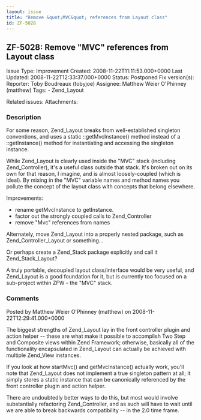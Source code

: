 ```yaml
---
layout: issue
title: "Remove &quot;MVC&quot; references from Layout class"
id: ZF-5028
---
```


ZF-5028: Remove "MVC" references from Layout class
--------------------------------------------------

 Issue Type: Improvement Created: 2008-11-22T11:11:53.000+0000 Last Updated: 2008-11-22T12:33:37.000+0000 Status: Postponed Fix version(s): 
 Reporter:  Toby Boudreaux (tobyjoe)  Assignee:  Matthew Weier O'Phinney (matthew)  Tags: - Zend\_Layout
 
 Related issues: 
 Attachments: 
### Description

For some reason, Zend\_Layout breaks from well-established singleton conventions, and uses a static ::getMvcInstance() method instead of a ::getInstance() method for instantiating and accessing the singleton instance.

While Zend\_Layout is clearly used inside the "MVC" stack (including Zend\_Controller), it's a useful class outside that stack. It's broken out on its own for that reason, I imagine, and is almost loosely-coupled (which is ideal). By mixing in the "MVC" variable names and method names you pollute the concept of the layout class with concepts that belong elsewhere.

Improvements:

- rename getMvcInstance to getInstance.
- factor out the strongly coupled calls to Zend\_Controller
- remove "Mvc" references from names

Alternately, move Zend\_Layout into a properly nested package, such as Zend\_Controller\_Layout or something...

Or perhaps create a Zend\_Stack package explicitly and call it Zend\_Stack\_Layout?

A truly portable, decoupled layout class/interface would be very useful, and Zend\_Layout is a good foundation for it, but is currently too focused on a sub-project within ZFW - the "MVC" stack.

 

 

### Comments

Posted by Matthew Weier O'Phinney (matthew) on 2008-11-22T12:29:41.000+0000

The biggest strengths of Zend\_Layout lay in the front controller plugin and action helper -- these are what make it possible to accomplish Two Step and Composite views within Zend Framework; otherwise, basically all of the functionality encapsulated in Zend\_Layout can actually be achieved with multiple Zend\_View instances.

If you look at how startMvc() and getMvcInstance() actually work, you'll note that Zend\_Layout does not implement a true singleton pattern at all; it simply stores a static instance that can be canonically referenced by the front controller plugin and action helper.

There are undoubtedly better ways to do this, but most would involve substantially refactoring Zend\_Controller, and as such will have to wait until we are able to break backwards compatibility -- in the 2.0 time frame.

 

 